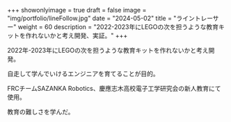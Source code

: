 
+++ 
showonlyimage = true 
draft = false 
image = "img/portfolio/lineFollow.jpg" 
date = "2024-05-02" 
title = "ライントレーサー"
weight = 60
description = "2022-2023年にLEGOの次を担うような教育キットを作れないかと考え開発、実証。"
+++

2022年-2023年にLEGOの次を担うような教育キットを作れないかと考え開発。

自走して学んでいけるエンジニアを育てることが目的。

FRCチームSAZANKA Robotics、慶應志木高校電子工学研究会の新人教育にて使用。

教育の難しさを学んだ。
